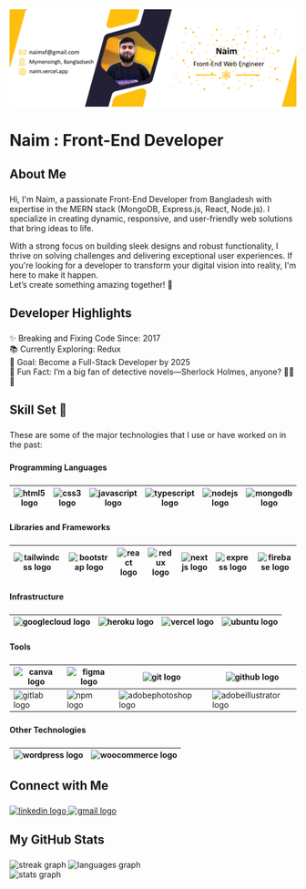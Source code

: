 <div align="center">
  <img src="https://raw.githubusercontent.com/FollowNaim/FollowNaim/refs/heads/main/Banner%20of%20Naim.png"  />
</div>

###

<h1 align="left">Naim : Front-End Developer</h1>

###

<h2 align="left">About Me</h2>

###

<p align="left">Hi, I'm Naim, a passionate Front-End Developer from Bangladesh with expertise in the MERN stack (MongoDB, Express.js, React, Node.js). I specialize in creating dynamic, responsive, and user-friendly web solutions that bring ideas to life.

With a strong focus on building sleek designs and robust functionality, I thrive on solving challenges and delivering exceptional user experiences. If you're looking for a developer to transform your digital vision into reality, I'm here to make it happen. <br/> Let’s create something amazing together! 🚀</p>

###

<h2 align="left">Developer Highlights</h2>

###

<p align="left">✨ Breaking and Fixing Code Since: 2017<br>📚 Currently Exploring: Redux<br>🎯 Goal: Become a Full-Stack Developer by 2025<br>🎲 Fun Fact: I’m a big fan of detective novels—Sherlock Holmes, anyone? 🕵️‍♂️📖</p>

###

<h2 align="left">Skill Set 💪</h2>

###

<p align="left">These are some of the major technologies that I use or have worked on in the past:</p>

###

<h4 align="left">Programming Languages</h4>

###

<div align="left">

  <img src="https://cdn.jsdelivr.net/gh/devicons/devicon/icons/html5/html5-original.svg" height="40" alt="html5 logo"  />|  <img src="https://cdn.jsdelivr.net/gh/devicons/devicon/icons/css3/css3-original.svg" height="40" alt="css3 logo"  />|  <img src="https://cdn.jsdelivr.net/gh/devicons/devicon/icons/javascript/javascript-original.svg" height="40" alt="javascript logo"  />|  <img src="https://cdn.jsdelivr.net/gh/devicons/devicon/icons/typescript/typescript-original.svg" height="40" alt="typescript logo"  />|  <img src="https://cdn.jsdelivr.net/gh/devicons/devicon/icons/nodejs/nodejs-original.svg" height="40" alt="nodejs logo"  />|  <img src="https://cdn.jsdelivr.net/gh/devicons/devicon/icons/mongodb/mongodb-original.svg" height="40" alt="mongodb logo"  />
|--|--|--|--|--|--|
</div>

###

<h4 align="left">Libraries and Frameworks</h4>

###

<div align="left">

 <img src="https://cdn.jsdelivr.net/gh/devicons/devicon/icons/tailwindcss/tailwindcss-original-wordmark.svg" height="40" alt="tailwindcss logo"  />|  <img src="https://cdn.jsdelivr.net/gh/devicons/devicon/icons/bootstrap/bootstrap-original.svg" height="40" alt="bootstrap logo"  />|  <img src="https://cdn.jsdelivr.net/gh/devicons/devicon/icons/react/react-original.svg" height="40" alt="react logo"  />| <img src="https://cdn.jsdelivr.net/gh/devicons/devicon/icons/redux/redux-original.svg" height="40" alt="redux logo"  />|  <img src="https://cdn.jsdelivr.net/gh/devicons/devicon/icons/nextjs/nextjs-original.svg" height="40" alt="nextjs logo"  />|  <img src="https://skillicons.dev/icons?i=express" height="40" alt="express logo"  />|<img src="https://cdn.jsdelivr.net/gh/devicons/devicon/icons/firebase/firebase-plain.svg" height="40" alt="firebase logo"  />
|--|--|--|--|--|--|--|
  
</div>

###

<h4 align="left">Infrastructure</h4>

###

<div align="left">

  <img src="https://cdn.jsdelivr.net/gh/devicons/devicon/icons/googlecloud/googlecloud-original.svg" height="40" alt="googlecloud logo"  />|    <img src="https://cdn.jsdelivr.net/gh/devicons/devicon/icons/heroku/heroku-original.svg" height="40" alt="heroku logo"  />|      <img src="https://skillicons.dev/icons?i=vercel" height="40" alt="vercel logo"  />|   <img src="https://cdn.simpleicons.org/ubuntu/E95420" height="40" alt="ubuntu logo"  />|
|--|--|--|--|

</div>

###

<h4 align="left">Tools</h4>

###

<div align="left">


 <img src="https://cdn.jsdelivr.net/gh/devicons/devicon/icons/canva/canva-original.svg" height="40" alt="canva logo"  />|    <img src="https://cdn.jsdelivr.net/gh/devicons/devicon/icons/figma/figma-original.svg" height="40" alt="figma logo"  />|    <img src="https://cdn.jsdelivr.net/gh/devicons/devicon/icons/git/git-original.svg" height="40" alt="git logo"  />|   <img src="https://skillicons.dev/icons?i=github" height="40" alt="github logo"  />| 
|--|--|--|--|
   <img src="https://cdn.jsdelivr.net/gh/devicons/devicon/icons/gitlab/gitlab-original.svg" height="40" alt="gitlab logo"  />|    <img src="https://cdn.jsdelivr.net/gh/devicons/devicon/icons/npm/npm-original-wordmark.svg" height="40" alt="npm logo"  />|  <img src="https://skillicons.dev/icons?i=ps" height="40" alt="adobephotoshop logo"  />|  <img src="https://skillicons.dev/icons?i=ai" height="40" alt="adobeillustrator logo"  />


</div>

###

<h4 align="left">Other Technologies</h4>

###

<div align="left">

   <img src="https://skillicons.dev/icons?i=wordpress" height="40" alt="wordpress logo"  />|      <img src="https://cdn.simpleicons.org/woocommerce/96588A" height="40" alt="woocommerce logo"  />
|--|--|

</div>

###



<h2 align="left">Connect with Me</h2>

###

<div align="left">
  <a href="https://www.linkedin.com/in/follownaim/" target="_blank">
    <img src="https://raw.githubusercontent.com/maurodesouza/profile-readme-generator/master/src/assets/icons/social/linkedin/default.svg" width="52" height="40" alt="linkedin logo"  />
  </a>
  <a href="mailto:naimxf@gmail.com" target="_blank">
    <img src="https://raw.githubusercontent.com/maurodesouza/profile-readme-generator/master/src/assets/icons/social/gmail/default.svg" width="52" height="40" alt="gmail logo"  />
  </a>
</div>

###

<h2 align="left">My GitHub Stats</h2>

###

<div align="left">
  <img src="https://follownaim-streak-stats.vercel.app/?user=FollowNaim&locale=en&mode=daily&theme=dark&hide_border=false&border_radius=5&order=3" height="150" alt="streak graph"  />
  <img src="https://github-readme-stats.vercel.app/api/top-langs?username=FollowNaim&locale=en&hide_title=false&layout=compact&card_width=320&langs_count=5&theme=dark&hide_border=false&order=2" height="150" alt="languages graph"  /> <br/>
  <img src="https://github-readme-stats.vercel.app/api?username=FollowNaim&hide_title=false&hide_rank=false&show_icons=true&include_all_commits=true&count_private=true&disable_animations=false&theme=dark&locale=en&hide_border=false&order=1" height="150" alt="stats graph"  />
  
</div>

###
